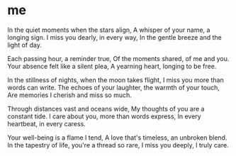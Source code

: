 # me

In the quiet moments when the stars align,
A whisper of your name, a longing sign.
I miss you dearly, in every way,
In the gentle breeze and the light of day.

Each passing hour, a reminder true,
Of the moments shared, of me and you.
Your absence felt like a silent plea,
A yearning heart, longing to be free.

In the stillness of nights, when the moon takes flight,
I miss you more than words can write.
The echoes of your laughter, the warmth of your touch,
Are memories I cherish and miss so much.

Through distances vast and oceans wide,
My thoughts of you are a constant tide.
I care about you, more than words express,
In every heartbeat, in every caress.

Your well-being is a flame I tend,
A love that's timeless, an unbroken blend.
In the tapestry of life, you're a thread so rare,
I miss you deeply, I truly care.
